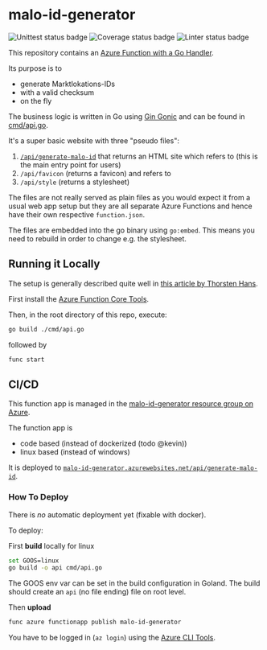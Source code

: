 # malo-id-generator

![Unittest status badge](https://github.com/hochfrequenz/go-template-repository/workflows/Unittests/badge.svg)
![Coverage status badge](https://github.com/hochfrequenz/go-template-repository/workflows/coverage/badge.svg)
![Linter status badge](https://github.com/hochfrequenz/go-template-repository/workflows/golangci-lint/badge.svg)

This repository contains
an [Azure Function with a Go Handler](https://docs.microsoft.com/en-us/azure/azure-functions/create-first-function-vs-code-other?tabs=go%2Cwindows).

Its purpose is to

- generate Marktlokations-IDs
- with a valid checksum
- on the fly

The business logic is written in Go using [Gin Gonic](https://gin-gonic.com/) and can be found in [cmd/api.go](cmd/api.go).

It's a super basic website with three "pseudo files":

1. [`/api/generate-malo-id`](https://malo-id-generator.azurewebsites.net/api/generate-malo-id) that returns an HTML site which refers to (this is the main entry point for users)
2. `/api/favicon` (returns a favicon) and refers to
3. `/api/style` (returns a stylesheet)

The files are not really served as plain files as you would expect it from a usual web app setup but they are all
separate Azure Functions and hence have their own respective `function.json`.

The files are embedded into the go binary using `go:embed`.
This means you need to rebuild in order to change e.g. the stylesheet.

## Running it Locally

The setup is generally described quite well in [this article by Thorsten Hans](https://www.thorsten-hans.com/azure-functions-with-go/).

First install the [Azure Function Core Tools](https://docs.microsoft.com/en-us/azure/azure-functions/functions-run-local?tabs=v4%2Cwindows%2Ccsharp%2Cportal%2Cbash#v2).

Then, in the root directory of this repo, execute:

```bash
go build ./cmd/api.go
```

followed by

```bash
func start
```

## CI/CD

This function app is managed in the [malo-id-generator resource group on Azure](https://portal.azure.com/#@hochfrequenz.net/resource/subscriptions/1cdc65f0-62d2-4770-be11-9ec1da950c81/resourcegroups/malo-id-generator/providers/Microsoft.Web/sites/malo-id-generator/appServices).

The function app is

- code based (instead of dockerized (todo @kevin))
- linux based (instead of windows)

It is deployed to [`malo-id-generator.azurewebsites.net/api/generate-malo-id`](https://malo-id-generator.azurewebsites.net/api/generate-malo-id).

### How To Deploy

There is _no_ automatic deployment yet (fixable with docker).

To deploy:

First **build** locally for linux

```bash
set GOOS=linux
go build -o api cmd/api.go
```

The GOOS env var can be set in the build configuration in Goland.
The build should create an `api` (no file ending) file on root level.

Then **upload**

```bash
func azure functionapp publish malo-id-generator
```

You have to be logged in (`az login`) using the [Azure CLI Tools](https://docs.microsoft.com/de-de/cli/azure/install-azure-cli-windows?tabs=azure-cli).

